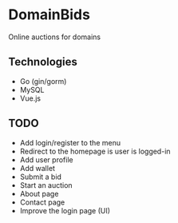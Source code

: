 # DomainBids
Online auctions for domains  

## Technologies  
- Go (gin/gorm)
- MySQL
- Vue.js

## TODO
- Add login/register to the menu
- Redirect to the homepage is user is logged-in
- Add user profile
- Add wallet
- Submit a bid
- Start an auction
- About page
- Contact page
- Improve the login page (UI)